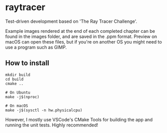 # raytracer

Test-driven development based on 'The Ray Tracer Challenge'.

Example images rendered at the end of each completed chapter can be found in the images folder, and are saved in the .ppm format. Preview on macOS can open these files, but if you're on another OS you might need to use a program such as GIMP.

## How to install

```
mkdir build
cd build
cmake ..

# On Ubuntu
make -j$(nproc)

# On macOS
make -j$(sysctl -n hw.physicalcpu)
```

However, I mostly use VSCode's CMake Tools for building the app and running the unit tests. Highly recommended!
